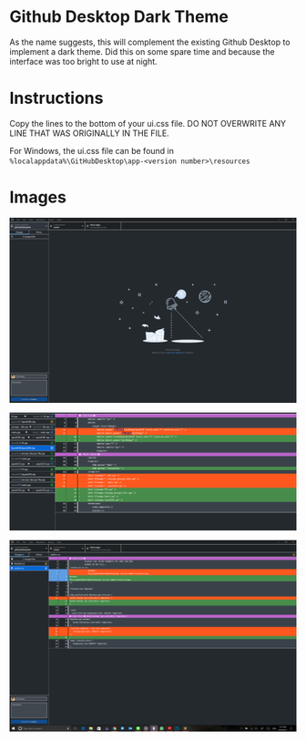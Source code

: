 # Github Desktop Dark Theme
As the name suggests, this will complement the existing Github Desktop to implement a dark theme. Did this on some spare time and because the interface was too bright to use at night.
# Instructions
Copy the lines to the bottom of your ui.css file. DO NOT OVERWRITE ANY LINE THAT WAS ORIGINALLY IN THE FILE.

For Windows, the ui.css file can be found in `%localappdata%\GitHubDesktop\app-<version number>\resources`
# Images
![landing page](img/landing.PNG?raw=true "Landing Page")

![Colours](img/colouring.PNG?raw=true "Colours in Dark Mode")

![More Colours](img/morecolour.png?raw=true "More Colours")